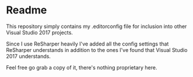 # Readme

This repository simply contains my .editorconfig file for inclusion into other
Visual Studio 2017 projects.

Since I use ReSharper heavily I've added all the config settings that ReSharper
understands in addition to the ones I've found that Visual Studio 2017 understands.

Feel free go grab a copy of it, there's nothing proprietary here.